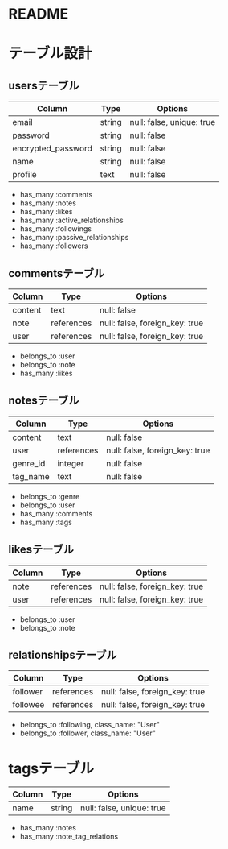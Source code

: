 # README

# テーブル設計

## usersテーブル
| Column             | Type   | Options                   | 
| ------------------ | ------ | ------------------------- |
| email              | string | null: false, unique: true |
| password           | string | null: false               |
| encrypted_password | string | null: false               |
| name               | string | null: false               |
| profile            | text   | null: false               |

- has_many :comments
- has_many :notes
- has_many :likes
- has_many :active_relationships
- has_many :followings
- has_many :passive_relationships
- has_many :followers

## commentsテーブル
| Column    | Type       | Options                        |
| --------- | ---------- | ------------------------------ |
| content   | text       | null: false                    |
| note      | references | null: false, foreign_key: true |
| user      | references | null: false, foreign_key: true |

- belongs_to :user
- belongs_to :note
- has_many :likes

## notesテーブル
| Column     | Type       | Options                        |
| ---------- | ---------- | ------------------------------ |
| content    | text       | null: false                    | 
| user       | references | null: false, foreign_key: true |
| genre_id   | integer    | null: false                    |
| tag_name   | text       | null: false                    | 

- belongs_to :genre
- belongs_to :user
- has_many :comments
- has_many :tags

## likesテーブル
| Column     | Type       | Options                        |
| ---------- | ---------- | ------------------------------ |
| note       | references | null: false, foreign_key: true |
| user       | references | null: false, foreign_key: true |

- belongs_to :user
- belongs_to :note

## relationshipsテーブル
| Column     | Type       | Options                        |
| ---------- | ---------- | ------------------------------ |
| follower   | references | null: false, foreign_key: true |
| followee   | references | null: false, foreign_key: true |

- belongs_to :following, class_name: "User"
- belongs_to :follower, class_name: "User"

# tagsテーブル
| Column     | Type   | Options                   |
| ---------- | ------ | ------------------------- |
| name       | string | null: false, unique: true |

- has_many :notes
- has_many :note_tag_relations